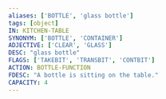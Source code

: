 ```yaml
---
aliases: ['BOTTLE', 'glass bottle']
tags: [object]
IN: KITCHEN-TABLE
SYNONYM: ['BOTTLE', 'CONTAINER']
ADJECTIVE: ['CLEAR', 'GLASS']
DESC: "glass bottle"
FLAGS: ['TAKEBIT', 'TRANSBIT', 'CONTBIT']
ACTION: BOTTLE-FUNCTION
FDESC: "A bottle is sitting on the table."
CAPACITY: 4
---
```

